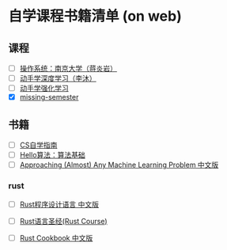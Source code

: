 # 自学课程书籍清单 (on web)

## 课程

- [ ] [操作系统：南京大学（蒋炎岩）](https://jyywiki.cn/OS/2023/index.html)
- [ ] [动手学深度学习（李沐）](http://courses.d2l.ai/zh-v2/)
- [ ] [动手学强化学习](https://hrl.boyuai.com/chapter/intro)
- [x] [missing-semester](https://missing-semester-cn.github.io/)

## 书籍

- [ ] [CS自学指南](https://csdiy.wiki/)
- [ ] [Hello算法：算法基础](https://www.hello-algo.com/)
- [ ] [Approaching (Almost) Any Machine Learning Problem 中文版](https://github.com/ytzfhqs/AAAMLP-CN)

### rust

- [ ] [Rust程序设计语言 中文版](https://rustwiki.org/zh-CN/book/)
- [ ] [Rust语言圣经(Rust Course)](https://course.rs/about-book.html)

- [ ] [Rust Cookbook 中文版](https://rustwiki.org/zh-CN/rust-cookbook/intro.html)
